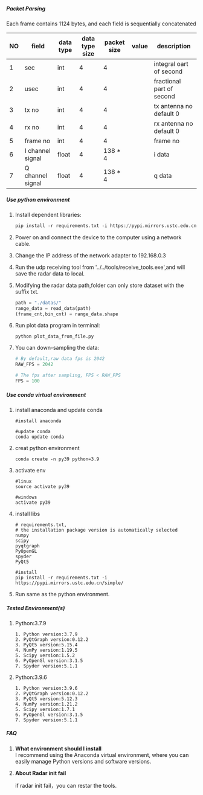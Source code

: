 ##### Packet Parsing

Each frame contains 1124 bytes, and each field is sequentially concatenated  

| NO   | field            | data type | data type size | packet size | value | description               |
| ---- | ---------------- | --------- | -------------- | ----------- | ----- | ------------------------- |
| 1    | sec              | int       | 4              | 4           |       | integral oart of second   |
| 2    | usec             | int       | 4              | 4           |       | fractional part of second |
| 3    | tx no            | int       | 4              | 4           |       | tx antenna no default 0   |
| 4    | rx no            | int       | 4              | 4           |       | rx antenna no default 0   |
| 5    | frame no         | int       | 4              | 4           |       | frame no                  |
| 6    | I channel signal | float     | 4              | 138 * 4     |       | i data                    |
| 7    | Q channel signal | float     | 4              | 138 * 4     |       | q data                    |

##### Use python environment

1. Install dependent libraries:
    ```python
    pip install -r requirements.txt -i https://pypi.mirrors.ustc.edu.cn/simple/
    ```

2. Power on and connect the device to the computer using a network cable.

3. Change the IP address of the network adapter to 192.168.0.3 

4. Run the udp receiving tool from '../../tools/receive_tools.exe',and will save the radar data to local.

5. Modifying the radar data path,folder  can only store dataset with the suffix txt.

    ```python
    path = "./datas/"
    range_data = read_data(path)
    (frame_cnt,bin_cnt) = range_data.shape
    ```

6. Run plot data program in terminal:

    ```
    python plot_data_from_file.py
    ```

7. You can down-sampling the data:

    ```python
    # By default,raw data fps is 2042
    RAW_FPS = 2042
    
    # The fps after sampling, FPS < RAW_FPS
    FPS = 100
    ```
##### Use conda virtual environment
1. install anaconda and update conda
    ```
    #install anaconda
    
    #update conda
    conda update conda
    ```
2. creat python environment
    ```
    conda create -n py39 python=3.9
    ```
3. activate env
    ```
    #linux
    source activate py39
    
    #windows
    activate py39
    ```
4. install libs
    ```
    # requirements.txt,
    # the installation package version is automatically selected
    numpy
    scipy
    pyqtgraph
    PyOpenGL
    spyder
    PyQt5
    
    #install 
    pip install -r requirements.txt -i https://pypi.mirrors.ustc.edu.cn/simple/
    ```
5. Run same as the python environment.
##### Tested Environment(s)
1. Python:3.7.9
    ```
    1. Python version:3.7.9
    2. PyQtGraph version:0.12.2
    3. PyQt5 version:5.15.4
    4. NumPy version:1.19.5
    5. Scipy version:1.5.2
    6. PyOpenGl version:3.1.5
    7. Spyder version:5.1.1
    ```
2. Python:3.9.6
    ```
    1. Python version:3.9.6
    2. PyQtGraph version:0.12.2
    3. PyQt5 version:5.12.3
    4. NumPy version:1.21.2
    5. Scipy version:1.7.1
    6. PyOpenGl version:3.1.5
    7. Spyder version:5.1.1
    ```



##### FAQ

1. **What environment should I install**  
    I recommend using the Anaconda virtual environment, where you can easily manage Python versions and software versions.
2. **About Radar init fail**

    if radar init fail，you can restar the tools.

